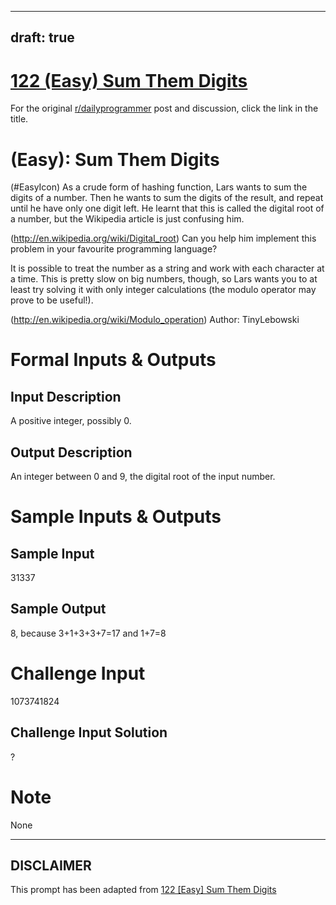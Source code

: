---
draft: true
----

# [122 (Easy) Sum Them Digits](https://www.reddit.com/r/dailyprogrammer/comments/1berjh/040113_challenge_122_easy_sum_them_digits/)

For the original [r/dailyprogrammer](https://www.reddit.com/r/dailyprogrammer/) post and discussion, click the link in the title.

#  (Easy): Sum Them Digits
(#EasyIcon)
As a crude form of hashing function, Lars wants to sum the digits of a number. Then he wants to sum the digits of the result, and repeat until he have only one digit left. He learnt that this is called the digital root of a number, but the Wikipedia article is just confusing him.

(http://en.wikipedia.org/wiki/Digital_root)
Can you help him implement this problem in your favourite programming language?

It is possible to treat the number as a string and work with each character at a time. This is pretty slow on big numbers, though, so Lars wants you to at least try solving it with only integer calculations (the modulo operator may prove to be useful!).

(http://en.wikipedia.org/wiki/Modulo_operation)
Author: TinyLebowski

# Formal Inputs & Outputs
## Input Description
A positive integer, possibly 0.

## Output Description
An integer between 0 and 9, the digital root of the input number.

# Sample Inputs & Outputs
## Sample Input
31337

## Sample Output
8, because 3+1+3+3+7=17 and 1+7=8

# Challenge Input
1073741824

## Challenge Input Solution
?

# Note
None


----
## **DISCLAIMER**
This prompt has been adapted from [122 [Easy] Sum Them Digits](https://www.reddit.com/r/dailyprogrammer/comments/1berjh/040113_challenge_122_easy_sum_them_digits/
)
